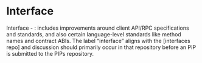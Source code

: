 # Interface

Interface - : includes improvements around client API/RPC specifications and standards, and also certain language-level standards like method names and contract ABIs. The label “interface” aligns with the [interfaces repo] and discussion should primarily occur in that repository before an PIP is submitted to the PIPs repository.
